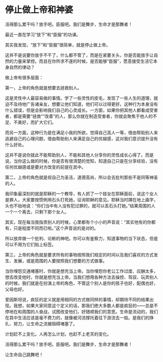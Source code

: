 # 停止做上帝和神婆

活得那么累干吗？放手吧。臣服吧。我们是舞步，生命才是那舞者！

最近一直在学习“放下”和“臣服”的功课。

其实我发现，“放下”和“臣服”很简单，就是停止做上帝。

这并不是说要你放手不干了，什么都不管了，而是在紧要关头，你是否能放手让自然的力量来掌控。而且在你所求不遂的时候，是否能够“臣服”，愿意接受生活它本身自然的律动？

做上帝有很多层面：

第一，上帝的角色就是想要去拯救别人。

这是灵性中人最容易做的事情。学了一些灵性的皮毛，发现了一些人生的道理，就迫不及待地广告诸亲友，想要让他们知道，他们可以过得更好。这种行为本身没有什么错误，但是会影响我们自己的心灵成长。一方面，如果你把其他人都看成受害者，都是需要“拯救”“改善”的人，那么你就在制造受害者，你就会聚焦于他人的不足、不美好，而扩大它们。

而另一方面，这种行为是在满足小我的所欲，觉得自己高人一等，借由帮助别人来逃避自己的心理问题，借由帮助别人来满足自己的优越感，这对我们意识提升没有什么好处。

这并不是说你就此不能帮助别人，不能和其他人分享你的灵性成长心得了。而是说，当你这么做的时候，你是否有很清楚的觉知，知道自己只是在分享经验，没有任何优越感或是要对方改变的前提在其中。

第二，上帝的角色就是视自己为圣洁，道德高尚，所以会去批判那些不是同等神圣的人。

我印象最深刻的就是耶稣的一个教导，有人抓了一个妓女在耶稣面前，说这个女人是罪人，大家要按惯例用石头打死她，征询耶稣的意见。耶稣当时蹲在地上画字，头也不抬地说：“你们当中有人没有犯过罪的，就可以丢石头打她。”结果周围的人一个一个离去，只剩下那个女人。

其实，现在每当我指责别人的时候，心里都有个小小的声音说：“其实他有的你都有，只是程度不同而已啦。”这个声音说的是对的。

所以放弃做一个批判、论断的神吧。你可以有鉴察力，知道事物的当下状态，但是可以不用为它们贴上标签。

第三，上帝的角色就是要求所有的事物按照我们规定的时间以及我们喜欢的方式发生、发展，或是周围的人要按照我们想要的方式做事。

当你埋怨交通堵塞时，你就是想充当上帝。当你埋怨你老公工作过度、应酬太多，想去改变他时，你就是想充当上帝。当我们想用各种方法去操控、驾驭、玩弄别人的时候，我们就是在扮演上帝的角色，不管这个别人是你的孩子也好，配偶也好，父母也好。

爱因斯坦说，疯狂的定义就是用相同的方式做同样的事情，却期待不同的结果出现。我想，如果大家同意这个定义的话，那我们绝大多数人都是疯狂的——总是不停地在和周围的人奋战，试图改变他们，好随顺我们的意思。生命是流动的，我们在其中生活应该是毫不费力的，就像被河流撑托着往下游流去一般。是我们的挣扎、努力，让生命之流被阻碍堵塞了。

计划赶不上变化。人再怎么计划，也赶不上老天的变化。

活得那么累干吗？放手吧。臣服吧。我们是舞步，生命才是那舞者！

让生命自己跳舞吧！
